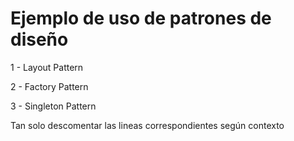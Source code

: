# Ejemplo de uso de patrones de diseño

1 - Layout Pattern

2 - Factory Pattern

3 - Singleton Pattern



Tan solo descomentar las lineas correspondientes según contexto

